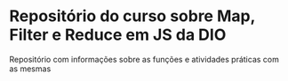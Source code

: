 # Repositório do curso sobre Map, Filter e Reduce em JS da DIO

Repositório com informações sobre as funções e atividades práticas com as mesmas
